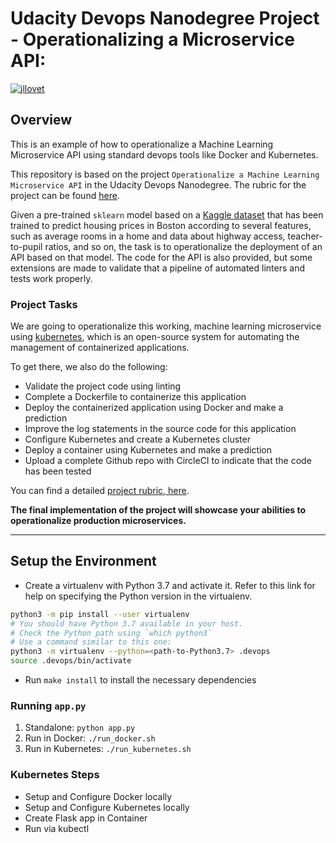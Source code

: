 # Udacity Devops Nanodegree Project - Operationalizing a Microservice API:
[![jllovet](https://circleci.com/gh/jllovet/udacity-operationalizing-a-microservice-api.svg?style=svg)](https://app.circleci.com/pipelines/github/jllovet/udacity-operationalizing-a-microservice-api)

## Overview

This is an example of how to operationalize a Machine Learning Microservice API using standard devops tools like Docker and Kubernetes.

This repository is based on the project `Operationalize a Machine Learning Microservice API` in the Udacity Devops Nanodegree. The rubric for the project can be found [here](https://review.udacity.com/#!/rubrics/2576/view).

Given a pre-trained `sklearn` model based on a [Kaggle dataset](https://www.kaggle.com/c/boston-housing) that has been trained to predict housing prices in Boston according to several features, such as average rooms in a home and data about highway access, teacher-to-pupil ratios, and so on, the task is to operationalize the deployment of an API based on that model. The code for the API is also provided, but some extensions are made to validate that a pipeline of automated linters and tests work properly.

### Project Tasks

We are going to operationalize this working, machine learning microservice using [kubernetes](https://kubernetes.io/), which is an open-source system for automating the management of containerized applications.

To get there, we also do the following:

* Validate the project code using linting
* Complete a Dockerfile to containerize this application
* Deploy the containerized application using Docker and make a prediction
* Improve the log statements in the source code for this application
* Configure Kubernetes and create a Kubernetes cluster
* Deploy a container using Kubernetes and make a prediction
* Upload a complete Github repo with CircleCI to indicate that the code has been tested

You can find a detailed [project rubric, here](https://review.udacity.com/#!/rubrics/2576/view).

**The final implementation of the project will showcase your abilities to operationalize production microservices.**

---

## Setup the Environment

* Create a virtualenv with Python 3.7 and activate it. Refer to this link for help on specifying the Python version in the virtualenv. 
```bash
python3 -m pip install --user virtualenv
# You should have Python 3.7 available in your host. 
# Check the Python path using `which python3`
# Use a command similar to this one:
python3 -m virtualenv --python=<path-to-Python3.7> .devops
source .devops/bin/activate
```
* Run `make install` to install the necessary dependencies

### Running `app.py`

1. Standalone:  `python app.py`
2. Run in Docker:  `./run_docker.sh`
3. Run in Kubernetes:  `./run_kubernetes.sh`

### Kubernetes Steps

* Setup and Configure Docker locally
* Setup and Configure Kubernetes locally
* Create Flask app in Container
* Run via kubectl
